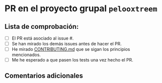# PR en el proyecto grupal `pelooxtreem`

## Lista de comprobación:
* [ ] El PR está asociado al issue #<!-- Poner número de issue aquí -->.
* [ ] Se han mirado los demás issues antes de hacer el PR.
* [ ] He mirado [CONTRIBUTING.md](https://github.com/JJ/pelooxtreem/blob/main/CONTRIBUTING.md) que se sigan los principios mencionados.
* [ ] Me he esperado a que pasen los tests una vez hecho el PR.

## Comentarios adicionales

<!-- Incluyendo sentencias "closes" para los issues que cierra, y la razón por -->
<!-- la que lo hace -->
